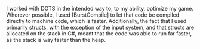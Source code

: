 I worked with DOTS in the intended way to, to my ability, optimize my game. Wherever possible, I used [BurstCompile] to let that code be compiled directly to machine code, which is faster. Additionally, the fact that I used primarily structs, with the exception of the input system, and that structs are allocated on the stack in C#, meant that the code was able to run far faster, as the stack is way faster than the heap.

